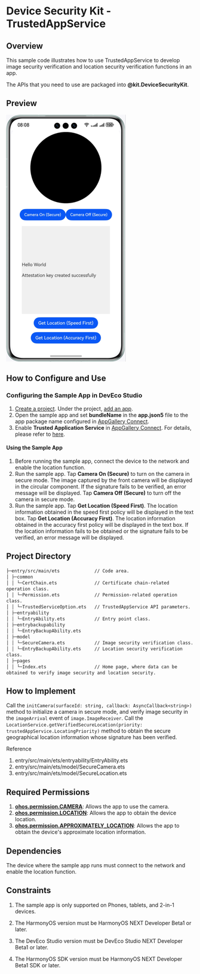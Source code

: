 # Device Security Kit - TrustedAppService

## Overview

This sample code illustrates how to use TrustedAppService to develop image security verification and location security verification functions in an app.

The APIs that you need to use are packaged into **@kit.DeviceSecurityKit**.

## Preview
![Example effect](screenshots/device/home_page_en.png)

## How to Configure and Use

### Configuring the Sample App in DevEco Studio

1. [Create a project](https://developer.huawei.com/consumer/en/doc/app/agc-help-create-project-0000002242804048). Under the project, [add an app](https://developer.huawei.com/consumer/en/doc/app/agc-help-create-app-0000002247955506).
2. Open the sample app and set **bundleName** in the **app.json5** file to the app package name configured in [AppGallery Connect](https://developer.huawei.com/consumer/en/service/josp/agc/index.html).
3. Enable **Trusted Application Service** in [AppGallery Connect](https://developer.huawei.com/consumer/en/service/josp/agc/index.html). For details, please refer to [here](https://developer.huawei.com/consumer/en/doc/harmonyos-guides/devicesecurity-deviceverify-activateservice).

#### Using the Sample App
1. Before running the sample app, connect the device to the network and enable the location function.
2. Run the sample app. Tap **Camera On (Secure)** to turn on the camera in secure mode. The image captured by the front camera will be displayed in the circular component. If the signature fails to be verified, an error message will be displayed. Tap **Camera Off (Secure)** to turn off the camera in secure mode.
3. Run the sample app. Tap **Get Location (Speed First)**. The location information obtained in the speed first policy will be displayed in the text box. Tap **Get Location (Accuracy First)**. The location information obtained in the accuracy first policy will be displayed in the text box. If the location information fails to be obtained or the signature fails to be verified, an error message will be displayed.

## Project Directory
```
├─entry/src/main/ets             // Code area.  
│ ├─common  
│ │ └─CertChain.ets              // Certificate chain-related operation class.  
│ │ └─Permission.ets             // Permission-related operation class.  
│ │ └─TrustedServiceOption.ets   // TrustedAppService API parameters.  
│ ├─entryability  
│ │ └─EntryAbility.ets           // Entry point class.  
│ ├─entrybackupability  
│ │ └─EntryBackupAbility.ets  
│ ├─model  
│ │ └─SecureCamera.ets           // Image security verification class.  
│ │ └─EntryBackupAbility.ets     // Location security verification class.  
│ ├─pages  
│ │ └─Index.ets                  // Home page, where data can be obtained to verify image security and location security.
```

## How to Implement

Call the `initCamera(surfaceId: string, callback: AsyncCallback<string>)` method to initialize a camera in secure mode, and verify image security in the `imageArrival` event of `image.ImageReceiver`. Call the `LocationService.getVerifiedSecureLocation(priority: trustedAppService.LocatingPriority)` method to obtain the secure geographical location information whose signature has been verified.

Reference
1. entry/src/main/ets/entryability/EntryAbility.ets
2. entry/src/main/ets/model/SecureCamera.ets
3. entry/src/main/ets/model/SecureLocation.ets

## Required Permissions

1. **[ohos.permission.CAMERA](https://developer.huawei.com/consumer/en/doc/harmonyos-guides/permissions-for-all-user#ohospermissioncamera)**: Allows the app to use the camera.
2. **[ohos.permission.LOCATION](https://developer.huawei.com/consumer/en/doc/harmonyos-guides/permissions-for-all-user#ohospermissionlocation)**: Allows the app to obtain the device location.
3. **[ohos.permission.APPROXIMATELY_LOCATION](https://developer.huawei.com/consumer/en/doc/harmonyos-guides/permissions-for-all-user#ohospermissionapproximately_location)**: Allows the app to obtain the device's approximate location information.

## Dependencies

The device where the sample app runs must connect to the network and enable the location function.

## Constraints

1. The sample app is only supported on Phones, tablets, and 2-in-1 devices.

2. The HarmonyOS version must be HarmonyOS NEXT Developer Beta1 or later.

3. The DevEco Studio version must be DevEco Studio NEXT Developer Beta1 or later.

4. The HarmonyOS SDK version must be HarmonyOS NEXT Developer Beta1 SDK or later.
